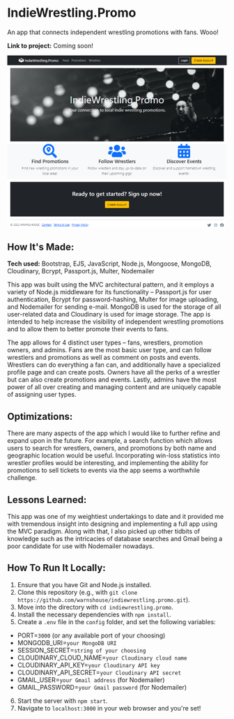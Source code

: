# IndieWrestling.Promo
An app that connects independent wrestling promotions with fans. Wooo!

**Link to project:** Coming soon!

![Screenshot of project](ss.png)

## How It's Made:

**Tech used:** Bootstrap, EJS, JavaScript, Node.js, Mongoose, MongoDB, Cloudinary, Bcrypt, Passport.js, Multer, Nodemailer

This app was built using the MVC architectural pattern, and it employs a variety of Node.js middleware for its functionality – Passport.js for user authentication, Bcrypt for password-hashing, Multer for image uploading, and Nodemailer for sending e-mail. MongoDB is used for the storage of all user-related data and Cloudinary is used for image storage. The app is intended to help increase the visibility of independent wrestling promotions and to allow them to better promote their events to fans.

The app allows for 4 distinct user types – fans, wrestlers, promotion owners, and admins. Fans are the most basic user type, and can follow wrestlers and promotions as well as comment on posts and events. Wrestlers can do everything a fan can, and additionally have a specialized profile page and can create posts. Owners have all the perks of a wrestler but can also create promotions and events. Lastly, admins have the most power of all over creating and managing content and are uniquely capable of assigning user types.

## Optimizations:

There are many aspects of the app which I would like to further refine and expand upon in the future. For example, a search function which allows users to search for wrestlers, owners, and promotions by both name and geographic location would be useful. Incorporating win-loss statistics into wrestler profiles would be interesting, and implementing the ability for promotions to sell tickets to events via the app seems a worthwhile challenge.

## Lessons Learned:

This app was one of my weightiest undertakings to date and it provided me with tremendous insight into designing and implementing a full app using the MVC paradigm. Along with that, I also picked up other tidbits of knowledge such as the intricacies of database searches and Gmail being a poor candidate for use with Nodemailer nowadays.

## How To Run It Locally:

1. Ensure that you have Git and Node.js installed.
2. Clone this repository (e.g., with `git clone https://github.com/warnshouse/indiewrestling.promo.git`).
3. Move into the directory with `cd indiewrestling.promo`.
4. Install the necessary dependencies with `npm install`.
5. Create a `.env` file in the `config` folder, and set the following variables:
  - PORT=`3000` (or any available port of your choosing)
  - MONGODB_URI=`your MongoDB URI`
  - SESSION_SECRET=`string of your choosing`
  - CLOUDINARY_CLOUD_NAME=`your Cloudinary cloud name`
  - CLOUDINARY_API_KEY=`your Cloudinary API key`
  - CLOUDINARY_API_SECRET=`your Cloudinary API secret`
  - GMAIL_USER=`your Gmail address` (for Nodemailer)
  - GMAIL_PASSWORD=`your Gmail password` (for Nodemailer)
6. Start the server with `npm start`.
7. Navigate to `localhost:3000` in your web browser and you're set!
